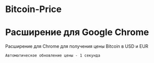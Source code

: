 # Bitcoin-Price
<h1>Расширение для Google Chrome</h1>
Расширение для Chrome для получения цены Bitcoin в USD и EUR
    
    Автоматическое обновление цены - 1 секунда
